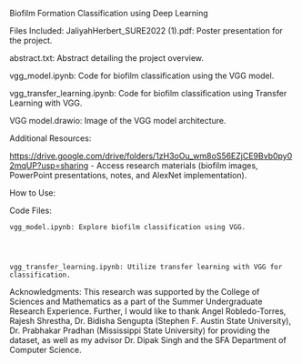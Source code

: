 Biofilm Formation Classification using Deep Learning



Files Included:
  JaliyahHerbert_SURE2022 (1).pdf: Poster presentation for the project.



  
  abstract.txt: Abstract detailing the project overview.



  
  vgg_model.ipynb: Code for biofilm classification using the VGG model.



  
  vgg_transfer_learning.ipynb: Code for biofilm classification using Transfer Learning with VGG.



  
  VGG model.drawio: Image of the VGG model architecture.





  
Additional Resources:




  https://drive.google.com/drive/folders/1zH3oOu_wm8oS56EZjCE9Bvb0py02mqUP?usp=sharing - Access research materials (biofilm images, PowerPoint presentations, notes, and AlexNet implementation).





  
How to Use:



  Code Files:


  
    vgg_model.ipynb: Explore biofilm classification using VGG.



    
    vgg_transfer_learning.ipynb: Utilize transfer learning with VGG for classification.



  
Acknowledgments:
This research was supported by the College of Sciences and Mathematics as a part of the Summer Undergraduate Research Experience. Further, I would like to thank Angel Robledo-Torres, Rajesh Shrestha, Dr. Bidisha Sengupta (Stephen F. Austin State University), Dr. Prabhakar Pradhan (Mississippi State University) for providing the dataset, as well as my advisor Dr. Dipak Singh and the SFA Department of Computer Science.
